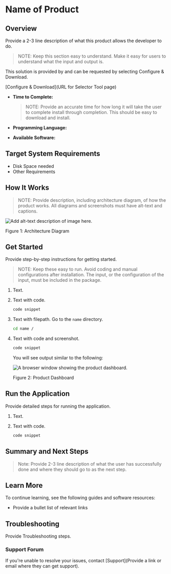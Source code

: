 # Name of Product
## Overview 
Provide a 2-3 line description of what this product allows the developer to do. 

>NOTE: Keep this section easy to understand. Make it easy for users to
>understand what the input and output is.

This solution is provided by <name of your company> and can be requested by selecting Configure & Download.

[Configure & Download](URL for Selector Tool page)

-  **Time to Complete:** 

   >NOTE: Provide an accurate time for how long it will take the user to complete
   >install through completion. This should be easy to download and install. 

-  **Programming Language:** 
-  **Available Software:** 


## Target System Requirements 
-  Disk Space needed 
-  Other Requirements 

 
## How It Works 
>NOTE: Provide description, including architecture diagram, of how the product
>works. All diagrams and screenshots must have alt-text and captions.

![Add alt-text description of image here.](images/my-arch-diagram.png)

Figure 1: Architecture Diagram  
  

## Get Started  
Provide step-by-step instructions for getting started.

>NOTE: Keep these easy to run. Avoid coding and manual configurations after
>installation. The input, or the configuration of the input, must be included in
>the package.

1. Text.

2. Text with code.

   ```bash
   code snippet
   ```

3. Text with filepath. Go to the ``name`` directory.

   ```bash
   cd name /
   ```

4. Text with code and screenshot.

   ```bash
   code snippet
   ```

   You will see output similar to the following:

   ![A browser window showing the product dashboard.](images/my-dashboard.png)

   Figure 2: Product Dashboard


## Run the Application 
Provide detailed steps for running the application. 

1. Text.

2. Text with code.

   ```bash
   code snippet
   ```



## Summary and Next Steps 
>Note: Provide 2-3 line description of what the user has successfully done and
>where they should go to as the next step. 


## Learn More 
To continue learning, see the following guides and software resources: 

-  Provide a bullet list of relevant links



## Troubleshooting 
Provide Troubleshooting steps.

 
### Support Forum 
If you're unable to resolve your issues, contact [Support](Provide a link or
email where they can get support). 
